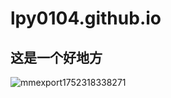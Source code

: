 # lpy0104.github.io
## 这是一个好地方
![mmexport1752318338271](https://github.com/user-attachments/assets/4e3a6ccb-d04d-4499-a188-3d66eb94ce5e)
